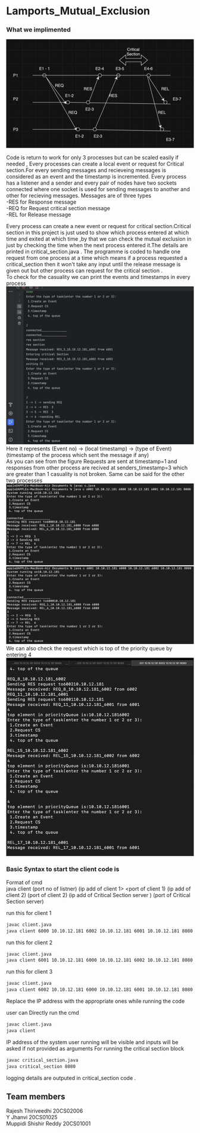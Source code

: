 # Lamports_Mutual_Exclusion
### What we implimented
![example image](images/example.jpeg)  

Code is return to work for only 3 processes but can be scaled easily if needed , Every processes can create a local event or request for Critical section.For every sending messages and recieveing messages is considered as an event and the timestamp is incremented.  Every process has a listener and a sender and every pair of nodes have two sockets connected where one socket is used for sending messages to another and other for recieving messages. Messages are of three types  
-RES for Response message  
-REQ for Request critical section message  
-REL for Release message  

Every process can create a new event or request for critical section.Critical section in this project is just used to show which process entered at which time and exited at which time ,by that we can check the mutual exclusion in just by checking the time when the next process entered it.The details are printed in critical_section.java . The programme is coded to handle one request from one process at a time which means if a process requested a critical_section then it won't take any input until the release message is given out but other process can request for the critical section .  
To check for the casuality we can print the events and timestamps in every process   
![example_image](images/timestamp.jpeg)  
Here it represents (Event no) -> (local timestamp) -> (type of Event) (timestamp of the process which sent the message if any)  
As you can see from the figure Requests are sent at timestamp=1 and responses from other process are recived at senders_timestamp=3 which are greater than 1 casuality is not broken. Same can be said for the other two processes  
![example_image](images/timestamp1.jpeg)  
![example_image](images/timestamp2.jpeg)  
We can also check the request which is top of the priority queue by entering 4  
![example_image](images/queue_checking.jpeg)  


### Basic Syntax to start the client code is

Format of cmd  
java client (port no of listner) (ip add of client 1> <port of client 1) (ip add of client 2) (port of client 2) (ip add of Critical Section server ) (port of Critical Section server)

run this for client 1
```bash
javac client.java
java client 6000 10.10.12.181 6002 10.10.12.181 6001 10.10.12.181 8080
```
run this for client 2
```bash
javac client.java
java client 6001 10.10.12.181 6000 10.10.12.181 6002 10.10.12.181 8080
```
run this for client 3
```bash
javac client.java
java client 6002 10.10.12.181 6000 10.10.12.181 6001 10.10.12.181 8080
```
Replace the IP address with the appropriate ones while running the code  

user can Directly run the cmd
```bash
javac client.java
java client
```
IP address of the system user running will be visible 
and inputs will be asked if not provided as arguments
For running the critical section block
  ```bash
javac critical_section.java
java critical_section 8080
```
logging details are outputed in critical_section code .

## Team members
Rajesh Thiriveedhi 20CS02006  
Y Jhanvi 20CS01025  
Muppidi Shishir Reddy 20CS01001
